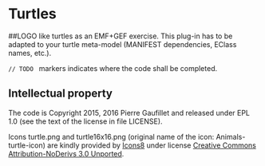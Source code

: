 # Turtles

##LOGO like turtles as an EMF+GEF exercise.
This plug-in has to be adapted to your turtle meta-model (MANIFEST dependencies, EClass names, etc.).

`// TODO ` markers indicates where the code shall be completed.

## Intellectual property
The code is Copyright 2015, 2016 Pierre Gaufillet and released under EPL 1.0 (see the text of the license in file LICENSE).

Icons turtle.png and turtle16x16.png (original name of the icon: Animals-turtle-icon) are kindly provided by [Icons8](https://icons8.com/) under license [Creative Commons Attribution-NoDerivs 3.0 Unported](https://creativecommons.org/licenses/by-nd/3.0/).

